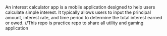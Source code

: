 An interest calculator app is a mobile application designed to help users calculate simple interest. It typically allows users to input the principal amount, interest rate, and time period to determine the total interest earned or owed.
//This repo is practice repo to share all utility and gaming application
